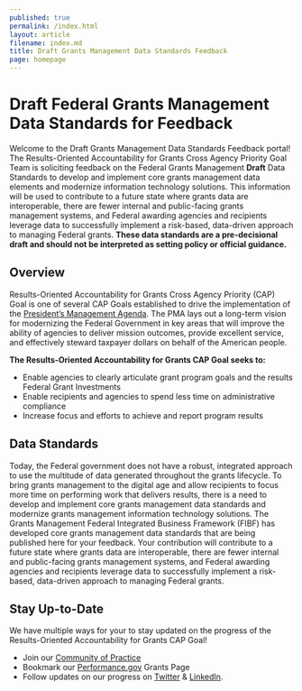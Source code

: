 ```yaml
---
published: true
permalink: /index.html
layout: article
filename: index.md
title: Draft Grants Management Data Standards Feedback 
page: homepage
---
```

# Draft Federal Grants Management Data Standards for Feedback 
        
Welcome to the Draft Grants Management Data Standards Feedback portal! The Results-Oriented Accountability for Grants Cross Agency Priority Goal Team is soliciting feedback on the Federal Grants Management **Draft** Data Standards to develop and implement core grants management data elements and modernize information technology solutions. This information will be used to contribute to a future state where grants data are interoperable, there are fewer internal and public-facing grants management systems, and Federal awarding agencies and recipients leverage data to successfully implement a risk-based, data-driven approach to managing Federal grants. **These data standards are a pre-decisional draft and should not be interpreted as setting policy or official guidance.**
## Overview
Results-Oriented Accountability for Grants Cross Agency Priority (CAP) Goal is one of several CAP Goals established to drive the implementation of the <a href="https://www.whitehouse.gov/omb/management/pma/" target="_blank">President’s Management Agenda</a>. The PMA lays out a long-term vision for modernizing the Federal Government in key areas that will improve the ability of agencies to deliver mission outcomes, provide excellent service, and effectively steward taxpayer dollars on behalf of the American people. 

**The Results-Oriented Accountability for Grants CAP Goal seeks to:**

* Enable agencies to clearly articulate grant program goals and the results Federal Grant Investments
* Enable recipients and agencies to spend less time on administrative compliance
* Increase focus and efforts to achieve and report program results 

## Data Standards 
Today, the Federal government does not have a robust, integrated approach to use the multitude of data generated throughout the grants lifecycle. To bring grants management to the digital age and allow recipients to focus more time on performing work that delivers results, there is a need to develop and implement core grants management data standards and modernize grants management information technology solutions.  The Grants Management Federal Integrated Business Framework (FIBF) has developed core grants management data standards that are being published here for your feedback.  Your contribution will contribute to a future state where grants data are interoperable, there are fewer internal and public-facing grants management systems, and Federal awarding agencies and recipients leverage data to successfully implement a risk-based, data-driven approach to managing Federal grants. 

## Stay Up-to-Date 
We have multiple ways for your to stay updated on the progress of the Results-Oriented Accountability for Grants CAP Goal! 
* Join our <a href="https://digital.gov/communities/results-oriented-accountability-for-grants/" target="_blank">Community of Practice</a>
* Bookmark our <a href="https://www.performance.gov/CAP/CAP_goal_8.html" target="_blank">Performance.gov</a> Grants Page 
* Follow updates on our progress on <a href="https://twitter.com/PerformanceGov?lang=en" target="_blank">Twitter</a> & <a href="https:/www.linkedin.com/company/performance-gov/" target="_blank">LinkedIn</a>.


